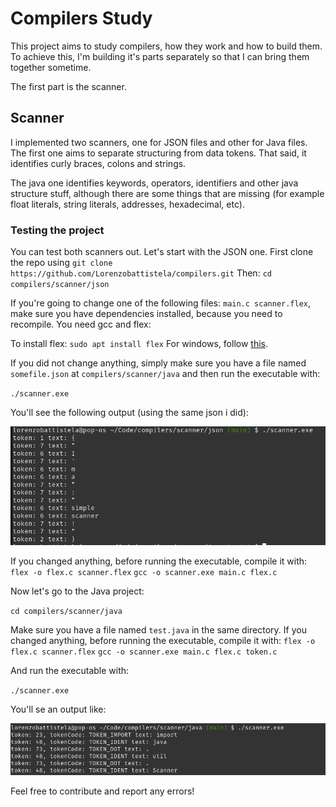 # Compilers Study

This project aims to study compilers, how they work and how to build them. To achieve this, I'm building it's parts separately so that I can bring them together sometime.

The first part is the scanner.

## Scanner

I implemented two scanners, one for JSON files and other for Java files. The first one aims to separate structuring from data tokens. That said, it identifies curly braces, colons and strings.

The java one identifies keywords, operators, identifiers and other java structure stuff, although there are some things that are missing (for example float literals, string literals, addresses, hexadecimal, etc).

### Testing the project

You can test both scanners out. Let's start with the JSON one.
First clone the repo using `git clone https://github.com/Lorenzobattistela/compilers.git`
Then: `cd compilers/scanner/json`

If you're going to change one of the following files: `main.c scanner.flex`, make sure you have dependencies installed, because you need to recompile. You need gcc and flex:

To install flex: `sudo apt install flex`
For windows, follow [this](https://www.geeksforgeeks.org/how-to-install-flex-on-windows/).

If you did not change anything, simply make sure you have a file named `somefile.json` at `compilers/scanner/java` and then run the executable with:

`./scanner.exe`

You'll see the following output (using the same json i did):

![output](image.png)

If you changed anything, before running the executable, compile it with:
`flex -o flex.c scanner.flex`
`gcc -o scanner.exe main.c flex.c`


Now let's go to the Java project:

`cd compilers/scanner/java`

Make sure you have a file named `test.java` in the same directory.
If you changed anything, before running the executable, compile it with:
`flex -o flex.c scanner.flex`
`gcc -o scanner.exe main.c flex.c token.c`

And run the executable with:

`./scanner.exe`

You'll se an output like:

![java output](image-1.png)

Feel free to contribute and report any errors!
